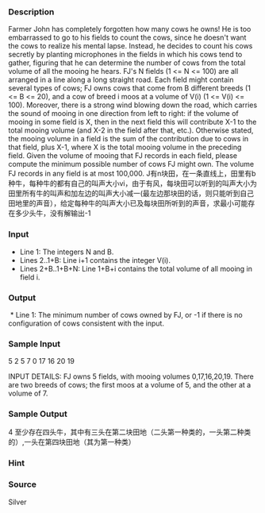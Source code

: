 
### Description
Farmer John has completely forgotten how many cows he owns! He is too embarrassed to go to his fields to count the cows, since he doesn't want the cows to realize his mental lapse. Instead, he decides to count his cows secretly by planting microphones in the fields in which his cows tend to gather, figuring that he can determine the number of cows from the total volume of all the mooing he hears. FJ's N fields (1 <= N <= 100) are all arranged in a line along a long straight road. Each field might contain several types of cows; FJ owns cows that come from B different breeds (1 <= B <= 20), and a cow of breed i moos at a volume of V(i) (1 <= V(i) <= 100). Moreover, there is a strong wind blowing down the road, which carries the sound of mooing in one direction from left to right: if the volume of mooing in some field is X, then in the next field this will contribute X-1 to the total mooing volume (and X-2 in the field after that, etc.). Otherwise stated, the mooing volume in a field is the sum of the contribution due to cows in that field, plus X-1, where X is the total mooing volume in the preceding field. Given the volume of mooing that FJ records in each field, please compute the minimum possible number of cows FJ might own. The volume FJ records in any field is at most 100,000. 
J有n块田，在一条直线上，田里有b种牛，每种牛的都有自己的叫声大小vi，由于有风，每块田可以听到的叫声大小为田里所有牛的叫声和加左边的叫声大小减一(最左边那块田的话，则只能听到自己田地里的声音），给定每种牛的叫声大小已及每块田所听到的声音，求最小可能存在多少头牛，没有解输出-1
### Input
* Line 1: The integers N and B. 
* Lines 2..1+B: Line i+1 contains the integer V(i).
 * Lines 2+B..1+B+N: Line 1+B+i contains the total volume of all mooing in field i. 
### Output
 * Line 1: The minimum number of cows owned by FJ, or -1 if there is no configuration of cows consistent with the input. 
### Sample Input
5 2
5
7
0
17
16
20
19

INPUT DETAILS: FJ owns 5 fields, with mooing volumes 0,17,16,20,19.
 There are two breeds of cows; 
the first moos at a volume of 5, and the other at a volume of 7.

### Sample Output
 4 
至少存在四头牛，其中有三头在第二块田地（二头第一种类的，一头第二种类的）,一头在第四块田地（其为第一种类）
### Hint

### Source
Silver